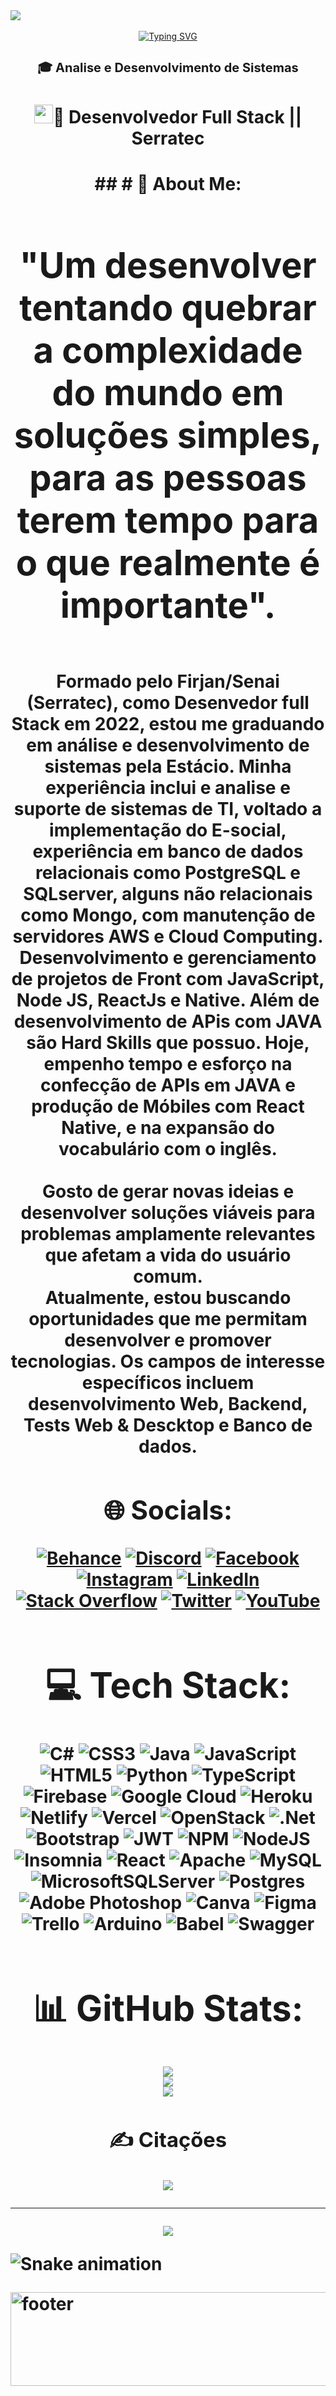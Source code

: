 <div>
  <img src="https://cdn.discordapp.com/attachments/902219622269460531/1053083548996874320/NATAL_barra_divisoria_MSGT_0021.gif">
  </div>
<br/>

<div align="center" ><a href="https://git.io/typing-svg"><img src="https://readme-typing-svg.herokuapp.com?font=Fira+Code&size=27&pause=1000&color=2C43F7&background=A7FF7700&center=true&width=435&height=57&lines=Welcome!+%F0%9F%98%89;I'm+Yuri+Ramos%2C;Here+you+will+see;some+of+my+work.;Fell+the+will!+%F0%9F%98%85" alt="Typing SVG" /></a>
</div>

<h1 align="center" style=" font-size:20px">🎓 Analise e Desenvolvimento de Sistemas<h1> 
<h1 align="center"> <img src="https://raw.githubusercontent.com/iampavangandhi/iampavangandhi/master/gifs/Hi.gif" width="30px">🤖 Desenvolvedor Full Stack || Serratec<h1>



<div align="center">
## 
# 💫 About Me:
<h1>"Um desenvolver tentando quebrar a complexidade do mundo em soluções simples, para as pessoas terem tempo para o que realmente é importante".</h1><br/> Formado pelo Firjan/Senai (Serratec), como Desenvedor full Stack em 2022, estou me graduando em análise e desenvolvimento de sistemas pela Estácio. Minha experiência inclui e analise e suporte de sistemas de TI, voltado a implementação do E-social, experiência em banco de dados relacionais como PostgreSQL e SQLserver, alguns não relacionais como Mongo, com manutenção de servidores AWS e Cloud Computing. Desenvolvimento e gerenciamento de projetos de Front com JavaScript, Node JS, ReactJs e Native. Além de desenvolvimento de APis com JAVA são Hard Skills que possuo. Hoje, empenho tempo e esforço na confecção de APIs em JAVA e produção de Móbiles com React Native, e na expansão do vocabulário com o inglês. <br><br>Gosto de gerar novas ideias e desenvolver soluções viáveis para problemas amplamente relevantes que afetam a vida do usuário comum. <br>Atualmente, estou buscando oportunidades que me permitam desenvolver e promover tecnologias. Os campos de interesse específicos incluem desenvolvimento Web, Backend, Tests Web & Descktop e Banco de dados.


## 🌐 Socials:
[![Behance](https://img.shields.io/badge/Behance-1769ff?logo=behance&logoColor=white)](https://behance.net/https://www.behance.net/yuriramos11) [![Discord](https://img.shields.io/badge/Discord-%237289DA.svg?logo=discord&logoColor=white)](https://discord.gg/YuriRamos#6311) [![Facebook](https://img.shields.io/badge/Facebook-%231877F2.svg?logo=Facebook&logoColor=white)](https://facebook.com/https://www.facebook.com/yuri.ramos.7315720/) [![Instagram](https://img.shields.io/badge/Instagram-%23E4405F.svg?logo=Instagram&logoColor=white)](https://instagram.com/https://www.instagram.com/yro_ramos/) [![LinkedIn](https://img.shields.io/badge/LinkedIn-%230077B5.svg?logo=linkedin&logoColor=white)](https://linkedin.com/in/https://www.linkedin.com/in/yuri-ramos-a49a461b4/) [![Stack Overflow](https://img.shields.io/badge/-Stackoverflow-FE7A16?logo=stack-overflow&logoColor=white)](https://stackoverflow.com/users/https://stackoverflow.com/users/20619023/yuri-ramos) [![Twitter](https://img.shields.io/badge/Twitter-%231DA1F2.svg?logo=Twitter&logoColor=white)](https://twitter.com/@yro_ramos) [![YouTube](https://img.shields.io/badge/YouTube-%23FF0000.svg?logo=YouTube&logoColor=white)](https://youtube.com/@https://www.youtube.com/@yro_ramos) 

# 💻 Tech Stack:
![C#](https://img.shields.io/badge/c%23-%23239120.svg?style=plastic&logo=c-sharp&logoColor=white) ![CSS3](https://img.shields.io/badge/css3-%231572B6.svg?style=plastic&logo=css3&logoColor=white) ![Java](https://img.shields.io/badge/java-%23ED8B00.svg?style=plastic&logo=java&logoColor=white) ![JavaScript](https://img.shields.io/badge/javascript-%23323330.svg?style=plastic&logo=javascript&logoColor=%23F7DF1E) ![HTML5](https://img.shields.io/badge/html5-%23E34F26.svg?style=plastic&logo=html5&logoColor=white) ![Python](https://img.shields.io/badge/python-3670A0?style=plastic&logo=python&logoColor=ffdd54) ![TypeScript](https://img.shields.io/badge/typescript-%23007ACC.svg?style=plastic&logo=typescript&logoColor=white) ![Firebase](https://img.shields.io/badge/firebase-%23039BE5.svg?style=plastic&logo=firebase) ![Google Cloud](https://img.shields.io/badge/Google%20Cloud-%234285F4.svg?style=plastic&logo=google-cloud&logoColor=white) ![Heroku](https://img.shields.io/badge/heroku-%23430098.svg?style=plastic&logo=heroku&logoColor=white) ![Netlify](https://img.shields.io/badge/netlify-%23000000.svg?style=plastic&logo=netlify&logoColor=#00C7B7) ![Vercel](https://img.shields.io/badge/vercel-%23000000.svg?style=plastic&logo=vercel&logoColor=white) ![OpenStack](https://img.shields.io/badge/Openstack-%23f01742.svg?style=plastic&logo=openstack&logoColor=white) ![.Net](https://img.shields.io/badge/.NET-5C2D91?style=plastic&logo=.net&logoColor=white) ![Bootstrap](https://img.shields.io/badge/bootstrap-%23563D7C.svg?style=plastic&logo=bootstrap&logoColor=white) ![JWT](https://img.shields.io/badge/JWT-black?style=plastic&logo=JSON%20web%20tokens) ![NPM](https://img.shields.io/badge/NPM-%23000000.svg?style=plastic&logo=npm&logoColor=white) ![NodeJS](https://img.shields.io/badge/node.js-6DA55F?style=plastic&logo=node.js&logoColor=white) ![Insomnia](https://img.shields.io/badge/Insomnia-black?style=plastic&logo=insomnia&logoColor=5849BE) ![React](https://img.shields.io/badge/react-%2320232a.svg?style=plastic&logo=react&logoColor=%2361DAFB) ![Apache](https://img.shields.io/badge/apache-%23D42029.svg?style=plastic&logo=apache&logoColor=white) ![MySQL](https://img.shields.io/badge/mysql-%2300f.svg?style=plastic&logo=mysql&logoColor=white) ![MicrosoftSQLServer](https://img.shields.io/badge/Microsoft%20SQL%20Sever-CC2927?style=plastic&logo=microsoft%20sql%20server&logoColor=white) ![Postgres](https://img.shields.io/badge/postgres-%23316192.svg?style=plastic&logo=postgresql&logoColor=white) ![Adobe Photoshop](https://img.shields.io/badge/adobephotoshop-%2331A8FF.svg?style=plastic&logo=adobephotoshop&logoColor=white) ![Canva](https://img.shields.io/badge/Canva-%2300C4CC.svg?style=plastic&logo=Canva&logoColor=white) 	![Figma](https://img.shields.io/badge/figma-%23F24E1E.svg?style=plastic&logo=figma&logoColor=white) ![Trello](https://img.shields.io/badge/Trello-%23026AA7.svg?style=plastic&logo=Trello&logoColor=white) ![Arduino](https://img.shields.io/badge/-Arduino-00979D?style=plastic&logo=Arduino&logoColor=white) ![Babel](https://img.shields.io/badge/Babel-F9DC3e?style=plastic&logo=babel&logoColor=black) ![Swagger](https://img.shields.io/badge/-Swagger-%23Clojure?style=plastic&logo=swagger&logoColor=white)

# 📊 GitHub Stats:
![](https://github-readme-stats.vercel.app/api?username=yuri-ramos&theme=prussian&hide_border=false&include_all_commits=false&count_private=false)<br/>
![](https://github-readme-streak-stats.herokuapp.com/?user=yuri-ramos&theme=prussian&hide_border=false)<br/>
![](https://github-readme-stats.vercel.app/api/top-langs/?username=yuri-ramos&theme=prussian&hide_border=false&include_all_commits=false&count_private=false&layout=compact)
<!-- ## 🐦 Latest Tweet
[![](https://gtce.itsvg.in/api?username=@yro_ramos)](https://github.com/VishwaGauravIn/github-twitter-card-embed) -->

### ✍️ Citações
![](https://quotes-github-readme.vercel.app/api?type=vetical&theme=dark)

---
[![](https://visitcount.itsvg.in/api?id=yuri-ramos&icon=2&color=1)](https://visitcount.itsvg.in)

<!-- Proudly created with GPRM ( https://gprm.itsvg.in ) -->
 
</div>
 

 
  ![Snake animation](https://github.com/rafaballerini/rafaballerini/blob/output/github-contribution-grid-snake.svg)
 
</div>  
  <div>
    <img src="https://cdn.discordapp.com/attachments/902219622269460531/1053085611726229505/goey-footer-unscreen.gif" alt="footer" height="150" width="15000">
    </div>
